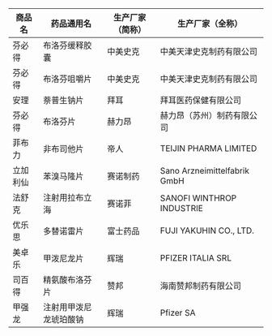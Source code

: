 | 商品名 | 药品通用名 | 生产厂家（简称） | 生产厂家（全称） |
|--------|------------|------------------|------------------|
| 芬必得 | 布洛芬缓释胶囊 | 中美史克 | 中美天津史克制药有限公司 |
| 芬必得 | 布洛芬咀嚼片 | 中美史克 | 中美天津史克制药有限公司 |
| 安理 | 萘普生钠片 | 拜耳 | 拜耳医药保健有限公司 |
| 芬必得 | 布洛芬片 | 赫力昂 | 赫力昂（苏州）制药有限公司 |
| 菲布力 | 非布司他片 | 帝人 | TEIJIN PHARMA LIMITED |
| 立加利仙 | 苯溴马隆片 | 赛诺制药 | Sano Arzneimittelfabrik GmbH |
| 法舒克 | 注射用拉布立海 | 赛诺菲 | SANOFI WINTHROP INDUSTRIE |
| 优乐思 | 多替诺雷片 | 富士药品 | FUJI YAKUHIN CO., LTD. |
| 美卓乐 | 甲泼尼龙片 | 辉瑞 | PFIZER ITALIA SRL |
| 司百得 | 精氨酸布洛芬片 | 赞邦 | 海南赞邦制药有限公司 |
| 甲强龙 | 注射用甲泼尼龙琥珀酸钠 | 辉瑞 | Pfizer SA |